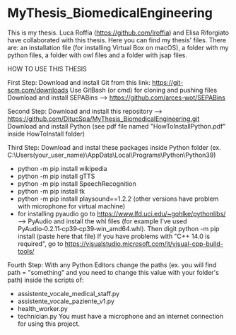 # MyThesis_BiomedicalEngineering
This is my thesis. Luca Roffia (https://github.com/lroffia) and Elisa Riforgiato have collaborated with this thesis.
Here you can find my thesis' files. There are: an installation file (for installing Virtual Box on macOS), 
a folder with my python files, a folder with owl files and a folder with jsap files.



HOW TO USE THIS THESIS


First Step:
Download and install Git from this link: https://git-scm.com/downloads
Use GitBash (or cmd) for cloning and pushing files
Download and install SEPABins --> https://github.com/arces-wot/SEPABins


Second Step:
Download and install this repository --> https://github.com/DitucSpa/MyThesis_BiomedicalEngineering.git
Download and install Python (see pdf file named "HowToInstallPython.pdf" inside HowToInstall folder)


Third Step:
Download and instal these packages inside Python folder (ex. C:\Users\(your_user_name)\AppData\Local\Programs\Python\Python39)
- python -m pip install wikipedia
- python -m pip install gTTS
- python -m pip install SpeechRecognition
- python -m pip install tk
- python -m pip install playsound==1.2.2 (other versions have problem with microphone for virtual machine)
- for installing pyaudio go to https://www.lfd.uci.edu/~gohlke/pythonlibs/ --> PyAudio and install the whl files
(for example I've used PyAudio‑0.2.11‑cp39‑cp39‑win_amd64.whl). Then digit  python -m pip install (paste here that file)
If you have problems with "C++ 14.0 is required", go to https://visualstudio.microsoft.com/it/visual-cpp-build-tools/


Fourth Step:
With any Python Editors change the paths (ex. you will find path = "something" and you need to change this
value with your folder's path) inside the scripts of:
- assistente_vocale_medical_staff.py
- assistente_vocale_paziente_v1.py
- health_worker.py
- technician.py
You must have a microphone and an internet connection for using this project.